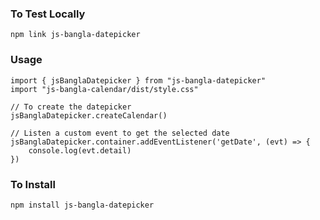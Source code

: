 ### To Test Locally
```
npm link js-bangla-datepicker
```

### Usage

```
import { jsBanglaDatepicker } from "js-bangla-datepicker"
import "js-bangla-calendar/dist/style.css"

// To create the datepicker
jsBanglaDatepicker.createCalendar()

// Listen a custom event to get the selected date
jsBanglaDatepicker.container.addEventListener('getDate', (evt) => {
    console.log(evt.detail)
})
```

### To Install

```
npm install js-bangla-datepicker
```
